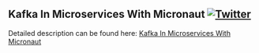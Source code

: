 ## Kafka In Microservices With Micronaut  [![Twitter](https://img.shields.io/twitter/follow/piotr_minkowski.svg?style=social&logo=twitter&label=Follow%20Me)](https://twitter.com/piotr_minkowski)

Detailed description can be found here: [Kafka In Microservices With Micronaut](https://piotrminkowski.com/2019/08/06/kafka-in-microservices-with-micronaut/)
